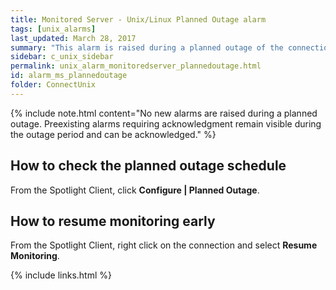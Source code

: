```yaml
---
title: ﻿Monitored Server - Unix/Linux Planned Outage alarm
tags: [unix_alarms]
last_updated: March 28, 2017
summary: "This alarm is raised during a planned outage of the connection. Spotlight will resume monitoring the service at the end of the planned outage period."
sidebar: c_unix_sidebar
permalink: unix_alarm_monitoredserver_plannedoutage.html
id: alarm_ms_plannedoutage
folder: ConnectUnix
---
```


{% include note.html content="No new alarms are raised during a planned outage. Preexisting alarms requiring acknowledgment remain visible during the outage period and can be acknowledged." %}


## How to check the planned outage schedule

From the Spotlight Client, click **Configure \| Planned Outage**.

## How to resume monitoring early

From the Spotlight Client, right click on the connection and select **Resume Monitoring**.

{% include links.html %}
